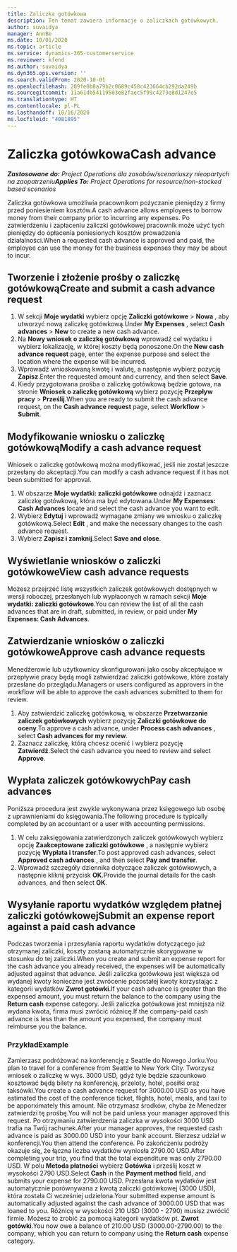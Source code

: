 ```yaml
---
title: Zaliczka gotówkowa
description: Ten temat zawiera informacje o zaliczkach gotówkowych.
author: suvaidya
manager: AnnBe
ms.date: 10/01/2020
ms.topic: article
ms.service: dynamics-365-customerservice
ms.reviewer: kfend
ms.author: suvaidya
ms.dyn365.ops.version: ''
ms.search.validFrom: 2020-10-01
ms.openlocfilehash: 209fe0b8a79b2c0689c458c423664cb292da249b
ms.sourcegitcommit: 11a61db54119503e82faec5f99c4273e8d1247e5
ms.translationtype: HT
ms.contentlocale: pl-PL
ms.lasthandoff: 10/16/2020
ms.locfileid: "4081895"
---
```

# <a name="cash-advance"></a><span data-ttu-id="6c34c-103">Zaliczka gotówkowa</span><span class="sxs-lookup"><span data-stu-id="6c34c-103">Cash advance</span></span>

<span data-ttu-id="6c34c-104">_**Zastosowane do:** Project Operations dla zasobów/scenariuszy nieopartych na zaopatrzeniu_</span><span class="sxs-lookup"><span data-stu-id="6c34c-104">_**Applies To:** Project Operations for resource/non-stocked based scenarios_</span></span>

<span data-ttu-id="6c34c-105">Zaliczka gotówkowa umożliwia pracownikom pożyczanie pieniędzy z firmy przed poniesieniem kosztów.</span><span class="sxs-lookup"><span data-stu-id="6c34c-105">A cash advance allows employees to borrow money from their company prior to incurring any expenses.</span></span> <span data-ttu-id="6c34c-106">Po zatwierdzeniu i zapłaceniu zaliczki gotówkowej pracownik może użyć tych pieniędzy do opłacenia poniesionych kosztów prowadzenia działalności.</span><span class="sxs-lookup"><span data-stu-id="6c34c-106">When a requested cash advance is approved and paid, the employee can use the money for the business expenses they may be about to incur.</span></span> 

## <a name="create-and-submit-a-cash-advance-request"></a><span data-ttu-id="6c34c-107">Tworzenie i złożenie prośby o zaliczkę gotówkową</span><span class="sxs-lookup"><span data-stu-id="6c34c-107">Create and submit a cash advance request</span></span>

1. <span data-ttu-id="6c34c-108">W sekcji **Moje wydatki** wybierz opcję **Zaliczki gotówkowe** > **Nowa** , aby utworzyć nową zaliczkę gotówkową.</span><span class="sxs-lookup"><span data-stu-id="6c34c-108">Under **My Expenses** , select **Cash advances** > **New** to create a new cash advance.</span></span> 
2. <span data-ttu-id="6c34c-109">Na **Nowy wniosek o zaliczkę gotówkową** wprowadź cel wydatku i wybierz lokalizację, w której koszty będą ponoszone.</span><span class="sxs-lookup"><span data-stu-id="6c34c-109">On the **New cash advance request** page, enter the expense purpose and select the location where the expense will be incurred.</span></span>
3. <span data-ttu-id="6c34c-110">Wprowadź wnioskowaną kwotę i walutę, a następnie wybierz pozycję **Zapisz**.</span><span class="sxs-lookup"><span data-stu-id="6c34c-110">Enter the requested amount and currency, and then select **Save**.</span></span> 
4. <span data-ttu-id="6c34c-111">Kiedy przygotowana prośba o zaliczkę gotówkową będzie gotowa, na stronie **Wniosek o zaliczkę gotówkową** wybierz pozycję **Przepływ pracy** > **Prześlij**.</span><span class="sxs-lookup"><span data-stu-id="6c34c-111">When you are ready to submit the cash advance request, on the **Cash advance request** page, select **Workflow** > **Submit**.</span></span>

## <a name="modify-a-cash-advance-request"></a><span data-ttu-id="6c34c-112">Modyfikowanie wniosku o zaliczkę gotówkową</span><span class="sxs-lookup"><span data-stu-id="6c34c-112">Modify a cash advance request</span></span>

<span data-ttu-id="6c34c-113">Wniosek o zaliczkę gotówkową można modyfikować, jeśli nie został jeszcze przesłany do akceptacji.</span><span class="sxs-lookup"><span data-stu-id="6c34c-113">You can modify a cash advance request if it has not been submitted for approval.</span></span>

1. <span data-ttu-id="6c34c-114">W obszarze **Moje wydatki: zaliczki gotówkowe** odnajdź i zaznacz zaliczkę gotówkową, która ma być edytowana.</span><span class="sxs-lookup"><span data-stu-id="6c34c-114">Under **My Expenses: Cash Advances** locate and select the cash advance you want to edit.</span></span>
2. <span data-ttu-id="6c34c-115">Wybierz **Edytuj** i wprowadź wymagane zmiany we wniosku o zaliczkę gotówkową.</span><span class="sxs-lookup"><span data-stu-id="6c34c-115">Select **Edit** , and make the necessary changes to the cash advance request.</span></span> 
3. <span data-ttu-id="6c34c-116">Wybierz **Zapisz i zamknij**.</span><span class="sxs-lookup"><span data-stu-id="6c34c-116">Select **Save and close**.</span></span>


## <a name="view-cash-advance-requests"></a><span data-ttu-id="6c34c-117">Wyświetlanie wniosków o zaliczki gotówkowe</span><span class="sxs-lookup"><span data-stu-id="6c34c-117">View cash advance requests</span></span>
<span data-ttu-id="6c34c-118">Możesz przejrzeć listę wszystkich zaliczek gotówkowych dostępnych w wersji roboczej, przesłanych lub wypłaconych w ramach sekcji **Moje wydatki: zaliczki gotówkowe**.</span><span class="sxs-lookup"><span data-stu-id="6c34c-118">You can review the list of all the cash advances that are in draft, submitted, in review, or paid under **My Expenses: Cash Advances**.</span></span> 

## <a name="approve-cash-advance-requests"></a><span data-ttu-id="6c34c-119">Zatwierdzanie wniosków o zaliczki gotówkowe</span><span class="sxs-lookup"><span data-stu-id="6c34c-119">Approve cash advance requests</span></span>

<span data-ttu-id="6c34c-120">Menedżerowie lub użytkownicy skonfigurowani jako osoby akceptujące w przepływie pracy będą mogli zatwierdzać zaliczki gotówkowe, które zostały przesłane do przeglądu.</span><span class="sxs-lookup"><span data-stu-id="6c34c-120">Managers or users configured as approvers in the workflow will be able to approve the cash advances submitted to them for review.</span></span> 

1. <span data-ttu-id="6c34c-121">Aby zatwierdzić zaliczkę gotówkową, w obszarze **Przetwarzanie zaliczek gotówkowych** wybierz pozycję **Zaliczki gotówkowe do oceny**.</span><span class="sxs-lookup"><span data-stu-id="6c34c-121">To approve a cash advance, under **Process cash advances** , select **Cash advances for my review**.</span></span>
2. <span data-ttu-id="6c34c-122">Zaznacz zaliczkę, którą chcesz ocenić i wybierz pozycję **Zatwierdź**.</span><span class="sxs-lookup"><span data-stu-id="6c34c-122">Select the cash advance you need to review and select **Approve**.</span></span>  

## <a name="pay-cash-advances"></a><span data-ttu-id="6c34c-123">Wypłata zaliczek gotówkowych</span><span class="sxs-lookup"><span data-stu-id="6c34c-123">Pay cash advances</span></span> 
<span data-ttu-id="6c34c-124">Poniższa procedura jest zwykle wykonywana przez księgowego lub osobę z uprawnieniami do księgowania.</span><span class="sxs-lookup"><span data-stu-id="6c34c-124">The following procedure is typically completed by an accountant or a user with accounting permissions.</span></span>

1. <span data-ttu-id="6c34c-125">W celu zaksięgowania zatwierdzonych zaliczek gotówkowych wybierz opcję **Zaakceptowane zaliczki gotówkowe** , a następnie wybierz pozycję **Wypłata i transfer**.</span><span class="sxs-lookup"><span data-stu-id="6c34c-125">To post approved cash advances, select **Approved cash advances** , and then select **Pay and transfer**.</span></span>  
2. <span data-ttu-id="6c34c-126">Wprowadź szczegóły dziennika dotyczące zaliczek gotówkowych, a następnie kliknij przycisk **OK**.</span><span class="sxs-lookup"><span data-stu-id="6c34c-126">Provide the journal details for the cash advances, and then select **OK**.</span></span> 

## <a name="submit-an-expense-report-against-a-paid-cash-advance"></a><span data-ttu-id="6c34c-127">Wysyłanie raportu wydatków względem płatnej zaliczki gotówkowej</span><span class="sxs-lookup"><span data-stu-id="6c34c-127">Submit an expense report against a paid cash advance</span></span> 

<span data-ttu-id="6c34c-128">Podczas tworzenia i przesyłania raportu wydatków dotyczącego już otrzymanej zaliczki, koszty zostaną automatycznie skorygowane w stosunku do tej zaliczki.</span><span class="sxs-lookup"><span data-stu-id="6c34c-128">When you create and submit an expense report for the cash advance you already received, the expenses will be automatically adjusted against that advance.</span></span> <span data-ttu-id="6c34c-129">Jeśli zaliczka gotówkowa jest większa od wydanej kwoty konieczne jest zwrócenie pozostałej kwoty korzystając z kategorii wydatków **Zwrot gotówki**.</span><span class="sxs-lookup"><span data-stu-id="6c34c-129">If your cash advance is greater than the expensed amount, you must return the balance to the company using the **Return cash** expense category.</span></span> <span data-ttu-id="6c34c-130">Jeśli zaliczka gotówkowa jest mniejsza niż wydana kwota, firma musi zwrócić różnicę.</span><span class="sxs-lookup"><span data-stu-id="6c34c-130">If the company-paid cash advance is less than the amount you expensed, the company must reimburse you the balance.</span></span> 

### <a name="example"></a><span data-ttu-id="6c34c-131">Przykład</span><span class="sxs-lookup"><span data-stu-id="6c34c-131">Example</span></span>
<span data-ttu-id="6c34c-132">Zamierzasz podróżować na konferencję z Seattle do Nowego Jorku.</span><span class="sxs-lookup"><span data-stu-id="6c34c-132">You plan to travel for a conference from Seattle to New York City.</span></span> <span data-ttu-id="6c34c-133">Tworzysz wniosek o zaliczkę w wys. 3000 USD, gdyż tyle będzie szacunkowo kosztować będą bilety na konferencję, przeloty, hotel, posiłki oraz taksówki.</span><span class="sxs-lookup"><span data-stu-id="6c34c-133">You create a cash advance request for 3000.00 USD as you have estimated the cost of the conference ticket, flights, hotel, meals, and taxi to be apporximately this amount.</span></span> <span data-ttu-id="6c34c-134">Nie otrzymasz środków, chyba że Menedżer zatwierdzi tę prośbę.</span><span class="sxs-lookup"><span data-stu-id="6c34c-134">You will not be paid unless your manager approved this request.</span></span> <span data-ttu-id="6c34c-135">Po otrzymaniu zatwierdzenia zaliczka w wysokości 3000 USD trafia na Twój rachunek.</span><span class="sxs-lookup"><span data-stu-id="6c34c-135">After your manager approves, the requested cash advance is paid as 3000.00 USD into your bank account.</span></span> <span data-ttu-id="6c34c-136">Bierzesz udział w konferencji.</span><span class="sxs-lookup"><span data-stu-id="6c34c-136">You then attend the conference.</span></span> <span data-ttu-id="6c34c-137">Po zakończeniu podróży okazuje się, że łączna liczba wydatków wyniosła 2790.00 USD.</span><span class="sxs-lookup"><span data-stu-id="6c34c-137">After completing your trip, you find that the total expenditure was only 2790.00 USD.</span></span> <span data-ttu-id="6c34c-138">W polu **Metoda płatności** wybierz **Gotówka** i prześlij koszt w wysokości 2790 USD.</span><span class="sxs-lookup"><span data-stu-id="6c34c-138">Select **Cash** in the **Payment method** field, and submits your expense for 2790.00 USD.</span></span> <span data-ttu-id="6c34c-139">Przesłana kwota wydatków jest automatycznie porównywana z kwotą zaliczki gotówkowej (3000 USD), która została Ci wcześniej udzielona.</span><span class="sxs-lookup"><span data-stu-id="6c34c-139">Your submitted expense amount is automatically adjusted against the cash advance of 3000.00 USD that was loaned to you.</span></span> <span data-ttu-id="6c34c-140">Różnicę w wysokości 210 USD (3000 - 2790) musisz zwrócić firmie. Możesz to zrobić za pomocą kategorii wydatków pt. **Zwrot gotówki**.</span><span class="sxs-lookup"><span data-stu-id="6c34c-140">You now owe a balance of 210.00 USD (3000.00-2790.00) to the company, which you can return to company using the **Return cash** expense category.</span></span> 
